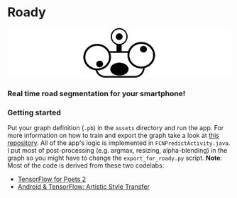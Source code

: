 # Roady
![alt text][image1]
### Real time road segmentation for your smartphone!

[//]: # (Image References)
[image1]: ./padded_icon.png

### Getting started
Put your graph definition (`.pb`) in the `assets` directory and run the app. For more information on how to train and export the graph take a look at [this repository](https://github.com/see--/P12-Semantic-Segmentation). All of the app's logic is implemented in `FCNPredictActivity.java`. I put most of post-processing (e.g. argmax, resizing, alpha-blending) in the graph so you might have to change the `export_for_roady.py` script.
**Note**: Most of the code is derived from these two codelabs:
- [TensorFlow for Poets 2](https://codelabs.developers.google.com/codelabs/tensorflow-for-poets-2/index.html?index=..%2F..%2Findex#0)
- [Android & TensorFlow: Artistic Style Transfer](https://codelabs.developers.google.com/codelabs/tensorflow-style-transfer-android/index.html?index=..%2F..%2Findex#0)
